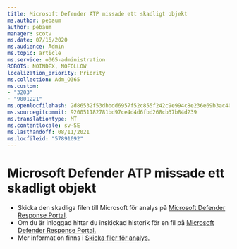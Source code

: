 ```yaml
---
title: Microsoft Defender ATP missade ett skadligt objekt
ms.author: pebaum
author: pebaum
manager: scotv
ms.date: 07/16/2020
ms.audience: Admin
ms.topic: article
ms.service: o365-administration
ROBOTS: NOINDEX, NOFOLLOW
localization_priority: Priority
ms.collection: Adm_O365
ms.custom:
- "3203"
- "9001221"
ms.openlocfilehash: 2d86532f53dbbdd6957f52c855f242c9e994c8e236e69b3ac40800e4bce97d85
ms.sourcegitcommit: 920051182781bd97ce4d4d6fbd268cb37b84d239
ms.translationtype: MT
ms.contentlocale: sv-SE
ms.lasthandoff: 08/11/2021
ms.locfileid: "57891092"
---
```

# <a name="microsoft-defender-atp-missed-a-malicious-item"></a>Microsoft Defender ATP missade ett skadligt objekt

- Skicka den skadliga filen till Microsoft för analys på [Microsoft Defender Response Portal](https://www.microsoft.com/wdsi/filesubmission/). 
- Om du är inloggad hittar du inskickad historik för en fil på [Microsoft Defender Response Portal.](https://www.microsoft.com/wdsi/submissionhistory)
- Mer information finns i [Skicka filer för analys.](https://docs.microsoft.com/windows/security/threat-protection/intelligence/submission-guide)
